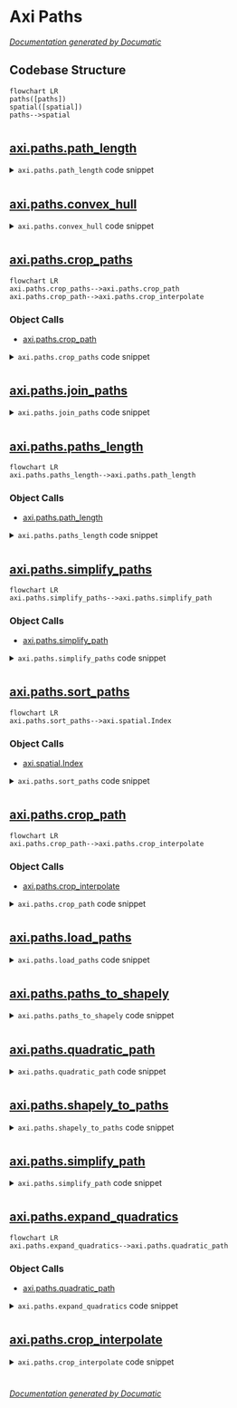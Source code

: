 # Axi Paths

[_Documentation generated by Documatic_](https://www.documatic.com)

<!---Documatic-section-Codebase Structure-start--->
## Codebase Structure

<!---Documatic-block-system_architecture-start--->
```mermaid
flowchart LR
paths([paths])
spatial([spatial])
paths-->spatial
```
<!---Documatic-block-system_architecture-end--->

# #
<!---Documatic-section-Codebase Structure-end--->

<!---Documatic-section-axi.paths.path_length-start--->
## [axi.paths.path_length](3-axi_paths.md#axi.paths.path_length)

<!---Documatic-section-path_length-start--->
<!---Documatic-block-axi.paths.path_length-start--->
<details>
	<summary><code>axi.paths.path_length</code> code snippet</summary>

```python
def path_length(points):
    result = 0
    for ((x1, y1), (x2, y2)) in zip(points, points[1:]):
        result += hypot(x2 - x1, y2 - y1)
    return result
```
</details>
<!---Documatic-block-axi.paths.path_length-end--->
<!---Documatic-section-path_length-end--->

# #
<!---Documatic-section-axi.paths.path_length-end--->

<!---Documatic-section-axi.paths.convex_hull-start--->
## [axi.paths.convex_hull](3-axi_paths.md#axi.paths.convex_hull)

<!---Documatic-section-convex_hull-start--->
<!---Documatic-block-axi.paths.convex_hull-start--->
<details>
	<summary><code>axi.paths.convex_hull</code> code snippet</summary>

```python
def convex_hull(points):
    hull = ConvexHull(points)
    vertices = set((i for v in hull.vertices for i in v))
    return [hull.points[i] for i in vertices]
```
</details>
<!---Documatic-block-axi.paths.convex_hull-end--->
<!---Documatic-section-convex_hull-end--->

# #
<!---Documatic-section-axi.paths.convex_hull-end--->

<!---Documatic-section-axi.paths.crop_paths-start--->
## [axi.paths.crop_paths](3-axi_paths.md#axi.paths.crop_paths)

<!---Documatic-section-crop_paths-start--->
```mermaid
flowchart LR
axi.paths.crop_paths-->axi.paths.crop_path
axi.paths.crop_path-->axi.paths.crop_interpolate
```

### Object Calls

* [axi.paths.crop_path](3-axi_paths.md#axi.paths.crop_path)

<!---Documatic-block-axi.paths.crop_paths-start--->
<details>
	<summary><code>axi.paths.crop_paths</code> code snippet</summary>

```python
def crop_paths(paths, x1, y1, x2, y2):
    result = []
    for path in paths:
        result.extend(crop_path(path, x1, y1, x2, y2))
    return result
```
</details>
<!---Documatic-block-axi.paths.crop_paths-end--->
<!---Documatic-section-crop_paths-end--->

# #
<!---Documatic-section-axi.paths.crop_paths-end--->

<!---Documatic-section-axi.paths.join_paths-start--->
## [axi.paths.join_paths](3-axi_paths.md#axi.paths.join_paths)

<!---Documatic-section-join_paths-start--->
<!---Documatic-block-axi.paths.join_paths-start--->
<details>
	<summary><code>axi.paths.join_paths</code> code snippet</summary>

```python
def join_paths(paths, tolerance):
    if len(paths) < 2:
        return paths
    result = [list(paths[0])]
    for path in paths[1:]:
        (x1, y1) = result[-1][-1]
        (x2, y2) = path[0]
        d = hypot(x2 - x1, y2 - y1)
        if d <= tolerance:
            result[-1].extend(path)
        else:
            result.append(list(path))
    return result
```
</details>
<!---Documatic-block-axi.paths.join_paths-end--->
<!---Documatic-section-join_paths-end--->

# #
<!---Documatic-section-axi.paths.join_paths-end--->

<!---Documatic-section-axi.paths.paths_length-start--->
## [axi.paths.paths_length](3-axi_paths.md#axi.paths.paths_length)

<!---Documatic-section-paths_length-start--->
```mermaid
flowchart LR
axi.paths.paths_length-->axi.paths.path_length
```

### Object Calls

* [axi.paths.path_length](3-axi_paths.md#axi.paths.path_length)

<!---Documatic-block-axi.paths.paths_length-start--->
<details>
	<summary><code>axi.paths.paths_length</code> code snippet</summary>

```python
def paths_length(paths):
    return sum([path_length(path) for path in paths], 0)
```
</details>
<!---Documatic-block-axi.paths.paths_length-end--->
<!---Documatic-section-paths_length-end--->

# #
<!---Documatic-section-axi.paths.paths_length-end--->

<!---Documatic-section-axi.paths.simplify_paths-start--->
## [axi.paths.simplify_paths](3-axi_paths.md#axi.paths.simplify_paths)

<!---Documatic-section-simplify_paths-start--->
```mermaid
flowchart LR
axi.paths.simplify_paths-->axi.paths.simplify_path
```

### Object Calls

* [axi.paths.simplify_path](3-axi_paths.md#axi.paths.simplify_path)

<!---Documatic-block-axi.paths.simplify_paths-start--->
<details>
	<summary><code>axi.paths.simplify_paths</code> code snippet</summary>

```python
def simplify_paths(paths, tolerance):
    return [simplify_path(x, tolerance) for x in paths]
```
</details>
<!---Documatic-block-axi.paths.simplify_paths-end--->
<!---Documatic-section-simplify_paths-end--->

# #
<!---Documatic-section-axi.paths.simplify_paths-end--->

<!---Documatic-section-axi.paths.sort_paths-start--->
## [axi.paths.sort_paths](3-axi_paths.md#axi.paths.sort_paths)

<!---Documatic-section-sort_paths-start--->
```mermaid
flowchart LR
axi.paths.sort_paths-->axi.spatial.Index
```

### Object Calls

* [axi.spatial.Index](11-axi_spatial.md#axi.spatial.Index)

<!---Documatic-block-axi.paths.sort_paths-start--->
<details>
	<summary><code>axi.paths.sort_paths</code> code snippet</summary>

```python
def sort_paths(paths, reversable=True):
    first = paths[0]
    paths.remove(first)
    result = [first]
    points = []
    for path in paths:
        (x1, y1) = path[0]
        (x2, y2) = path[-1]
        points.append((x1, y1, path, False))
        if reversable:
            points.append((x2, y2, path, True))
    index = Index(points)
    while index.size > 0:
        (x, y, path, reverse) = index.nearest(result[-1][-1])
        (x1, y1) = path[0]
        (x2, y2) = path[-1]
        index.remove((x1, y1, path, False))
        if reversable:
            index.remove((x2, y2, path, True))
        if reverse:
            result.append(list(reversed(path)))
        else:
            result.append(path)
    return result
```
</details>
<!---Documatic-block-axi.paths.sort_paths-end--->
<!---Documatic-section-sort_paths-end--->

# #
<!---Documatic-section-axi.paths.sort_paths-end--->

<!---Documatic-section-axi.paths.crop_path-start--->
## [axi.paths.crop_path](3-axi_paths.md#axi.paths.crop_path)

<!---Documatic-section-crop_path-start--->
```mermaid
flowchart LR
axi.paths.crop_path-->axi.paths.crop_interpolate
```

### Object Calls

* [axi.paths.crop_interpolate](3-axi_paths.md#axi.paths.crop_interpolate)

<!---Documatic-block-axi.paths.crop_path-start--->
<details>
	<summary><code>axi.paths.crop_path</code> code snippet</summary>

```python
def crop_path(path, x1, y1, x2, y2):
    e = 1e-09
    result = []
    buf = []
    previous_point = None
    previous_inside = False
    for (x, y) in path:
        inside = x >= x1 - e and y >= y1 - e and (x <= x2 + e) and (y <= y2 + e)
        if inside:
            if not previous_inside and previous_point:
                (px, py) = previous_point
                (ix, iy) = crop_interpolate(x1, y1, x2, y2, x, y, px, py)
                buf.append((ix, iy))
            buf.append((x, y))
        elif previous_inside and previous_point:
            (px, py) = previous_point
            (ix, iy) = crop_interpolate(x1, y1, x2, y2, x, y, px, py)
            buf.append((ix, iy))
            result.append(buf)
            buf = []
        previous_point = (x, y)
        previous_inside = inside
    if buf:
        result.append(buf)
    return result
```
</details>
<!---Documatic-block-axi.paths.crop_path-end--->
<!---Documatic-section-crop_path-end--->

# #
<!---Documatic-section-axi.paths.crop_path-end--->

<!---Documatic-section-axi.paths.load_paths-start--->
## [axi.paths.load_paths](3-axi_paths.md#axi.paths.load_paths)

<!---Documatic-section-load_paths-start--->
<!---Documatic-block-axi.paths.load_paths-start--->
<details>
	<summary><code>axi.paths.load_paths</code> code snippet</summary>

```python
def load_paths(filename):
    paths = []
    with open(filename) as fp:
        for line in fp:
            points = filter(None, line.strip().split(';'))
            if not points:
                continue
            path = [tuple(map(float, x.split(','))) for x in points]
            paths.append(path)
    return paths
```
</details>
<!---Documatic-block-axi.paths.load_paths-end--->
<!---Documatic-section-load_paths-end--->

# #
<!---Documatic-section-axi.paths.load_paths-end--->

<!---Documatic-section-axi.paths.paths_to_shapely-start--->
## [axi.paths.paths_to_shapely](3-axi_paths.md#axi.paths.paths_to_shapely)

<!---Documatic-section-paths_to_shapely-start--->
<!---Documatic-block-axi.paths.paths_to_shapely-start--->
<details>
	<summary><code>axi.paths.paths_to_shapely</code> code snippet</summary>

```python
def paths_to_shapely(paths):
    return geometry.MultiLineString(paths)
```
</details>
<!---Documatic-block-axi.paths.paths_to_shapely-end--->
<!---Documatic-section-paths_to_shapely-end--->

# #
<!---Documatic-section-axi.paths.paths_to_shapely-end--->

<!---Documatic-section-axi.paths.quadratic_path-start--->
## [axi.paths.quadratic_path](3-axi_paths.md#axi.paths.quadratic_path)

<!---Documatic-section-quadratic_path-start--->
<!---Documatic-block-axi.paths.quadratic_path-start--->
<details>
	<summary><code>axi.paths.quadratic_path</code> code snippet</summary>

```python
def quadratic_path(x0, y0, x1, y1, x2, y2):
    n = int(hypot(x1 - x0, y1 - y0) + hypot(x2 - x1, y2 - y1))
    n = max(n, 4)
    points = []
    m = 1 / float(n - 1)
    for i in range(n):
        t = i * m
        u = 1 - t
        a = u * u
        b = 2 * u * t
        c = t * t
        x = a * x0 + b * x1 + c * x2
        y = a * y0 + b * y1 + c * y2
        points.append((x, y))
    return points
```
</details>
<!---Documatic-block-axi.paths.quadratic_path-end--->
<!---Documatic-section-quadratic_path-end--->

# #
<!---Documatic-section-axi.paths.quadratic_path-end--->

<!---Documatic-section-axi.paths.shapely_to_paths-start--->
## [axi.paths.shapely_to_paths](3-axi_paths.md#axi.paths.shapely_to_paths)

<!---Documatic-section-shapely_to_paths-start--->
<!---Documatic-block-axi.paths.shapely_to_paths-start--->
<details>
	<summary><code>axi.paths.shapely_to_paths</code> code snippet</summary>

```python
def shapely_to_paths(g):
    if isinstance(g, geometry.Point):
        return []
    elif isinstance(g, geometry.LineString):
        return [list(g.coords)]
    elif isinstance(g, (geometry.MultiPoint, geometry.MultiLineString, geometry.MultiPolygon, geometry.collection.GeometryCollection)):
        paths = []
        for x in g:
            paths.extend(shapely_to_paths(x))
        return paths
    elif isinstance(g, geometry.Polygon):
        paths = []
        paths.append(list(g.exterior.coords))
        for interior in g.interiors:
            paths.extend(shapely_to_paths(interior))
        return paths
    else:
        raise Exception('unhandled shapely geometry: %s' % type(g))
```
</details>
<!---Documatic-block-axi.paths.shapely_to_paths-end--->
<!---Documatic-section-shapely_to_paths-end--->

# #
<!---Documatic-section-axi.paths.shapely_to_paths-end--->

<!---Documatic-section-axi.paths.simplify_path-start--->
## [axi.paths.simplify_path](3-axi_paths.md#axi.paths.simplify_path)

<!---Documatic-section-simplify_path-start--->
<!---Documatic-block-axi.paths.simplify_path-start--->
<details>
	<summary><code>axi.paths.simplify_path</code> code snippet</summary>

```python
def simplify_path(points, tolerance):
    if len(points) < 2:
        return points
    line = geometry.LineString(points)
    line = line.simplify(tolerance, preserve_topology=False)
    return list(line.coords)
```
</details>
<!---Documatic-block-axi.paths.simplify_path-end--->
<!---Documatic-section-simplify_path-end--->

# #
<!---Documatic-section-axi.paths.simplify_path-end--->

<!---Documatic-section-axi.paths.expand_quadratics-start--->
## [axi.paths.expand_quadratics](3-axi_paths.md#axi.paths.expand_quadratics)

<!---Documatic-section-expand_quadratics-start--->
```mermaid
flowchart LR
axi.paths.expand_quadratics-->axi.paths.quadratic_path
```

### Object Calls

* [axi.paths.quadratic_path](3-axi_paths.md#axi.paths.quadratic_path)

<!---Documatic-block-axi.paths.expand_quadratics-start--->
<details>
	<summary><code>axi.paths.expand_quadratics</code> code snippet</summary>

```python
def expand_quadratics(path):
    result = []
    previous = (0, 0)
    for point in path:
        if len(point) == 2:
            result.append(point)
            previous = point
        elif len(point) == 4:
            (x0, y0) = previous
            (x1, y1, x2, y2) = point
            result.extend(quadratic_path(x0, y0, x1, y1, x2, y2))
            previous = (x2, y2)
        else:
            raise Exception('invalid point: %r' % point)
    return result
```
</details>
<!---Documatic-block-axi.paths.expand_quadratics-end--->
<!---Documatic-section-expand_quadratics-end--->

# #
<!---Documatic-section-axi.paths.expand_quadratics-end--->

<!---Documatic-section-axi.paths.crop_interpolate-start--->
## [axi.paths.crop_interpolate](3-axi_paths.md#axi.paths.crop_interpolate)

<!---Documatic-section-crop_interpolate-start--->
<!---Documatic-block-axi.paths.crop_interpolate-start--->
<details>
	<summary><code>axi.paths.crop_interpolate</code> code snippet</summary>

```python
def crop_interpolate(x1, y1, x2, y2, ax, ay, bx, by):
    dx = bx - ax
    dy = by - ay
    t1 = (x1 - ax) / dx if dx else -1
    t2 = (y1 - ay) / dy if dy else -1
    t3 = (x2 - ax) / dx if dx else -1
    t4 = (y2 - ay) / dy if dy else -1
    ts = [t1, t2, t3, t4]
    ts = [t for t in ts if t >= 0 and t <= 1]
    t = min(ts)
    x = ax + (bx - ax) * t
    y = ay + (by - ay) * t
    return (x, y)
```
</details>
<!---Documatic-block-axi.paths.crop_interpolate-end--->
<!---Documatic-section-crop_interpolate-end--->

# #
<!---Documatic-section-axi.paths.crop_interpolate-end--->

[_Documentation generated by Documatic_](https://www.documatic.com)